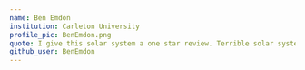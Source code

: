 ```yaml
---
name: Ben Emdon
institution: Carleton University
profile_pic: BenEmdon.png
quote: I give this solar system a one star review. Terrible solar system, only has 1 star.
github_user: BenEmdon
---
```

